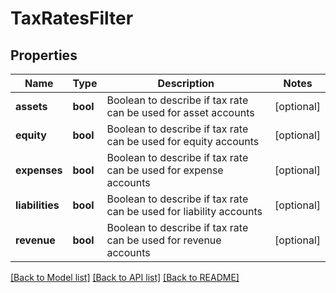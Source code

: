 # TaxRatesFilter


## Properties
Name | Type | Description | Notes
------------ | ------------- | ------------- | -------------
**assets** | **bool** | Boolean to describe if tax rate can be used for asset accounts | [optional] 
**equity** | **bool** | Boolean to describe if tax rate can be used for equity accounts | [optional] 
**expenses** | **bool** | Boolean to describe if tax rate can be used for expense accounts | [optional] 
**liabilities** | **bool** | Boolean to describe if tax rate can be used for liability accounts | [optional] 
**revenue** | **bool** | Boolean to describe if tax rate can be used for revenue accounts | [optional] 

[[Back to Model list]](../../README.md#documentation-for-models) [[Back to API list]](../../README.md#documentation-for-api-endpoints) [[Back to README]](../../README.md)


